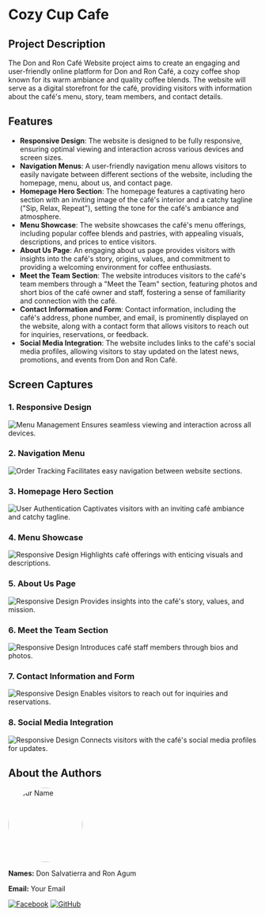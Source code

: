 # Cozy Cup Cafe

## Project Description
The Don and Ron Café Website project aims to create an engaging and user-friendly online platform for Don and Ron Café, a cozy coffee shop known for its warm ambiance and quality coffee blends. The website will serve as a digital storefront for the café, providing visitors with information about the café's menu, story, team members, and contact details.

## Features
- **Responsive Design**: The website is designed to be fully responsive, ensuring optimal viewing and interaction across various devices and screen sizes.
- **Navigation Menus**: A user-friendly navigation menu allows visitors to easily navigate between different sections of the website, including the homepage, menu, about us, and contact page.
- **Homepage Hero Section**: The homepage features a captivating hero section with an inviting image of the café's interior and a catchy tagline ("Sip, Relax, Repeat"), setting the tone for the café's ambiance and atmosphere.
- **Menu Showcase**: The website showcases the café's menu offerings, including popular coffee blends and pastries, with appealing visuals, descriptions, and prices to entice visitors.
- **About Us Page**: An engaging about us page provides visitors with insights into the café's story, origins, values, and commitment to providing a welcoming environment for coffee enthusiasts.
- **Meet the Team Section**: The website introduces visitors to the café's team members through a "Meet the Team" section, featuring photos and short bios of the café owner and staff, fostering a sense of familiarity and connection with the café.
- **Contact Information and Form**: Contact information, including the café's address, phone number, and email, is prominently displayed on the website, along with a contact form that allows visitors to reach out for inquiries, reservations, or feedback.
- **Social Media Integration**: The website includes links to the café's social media profiles, allowing visitors to stay updated on the latest news, promotions, and events from Don and Ron Café.
## Screen Captures

### 1. Responsive Design
![Menu Management](images/menu_management.png)
Ensures seamless viewing and interaction across all devices.

### 2. Navigation Menu
![Order Tracking](images/order_tracking.png)
Facilitates easy navigation between website sections.

### 3. Homepage Hero Section
![User Authentication](images/user_authentication.png)
Captivates visitors with an inviting café ambiance and catchy tagline.

### 4. Menu Showcase
![Responsive Design](images/responsive_design.png)
Highlights café offerings with enticing visuals and descriptions.

### 5. About Us Page
![Responsive Design](images/responsive_design.png)
Provides insights into the café's story, values, and mission.

### 6. Meet the Team Section
![Responsive Design](images/responsive_design.png)
 Introduces café staff members through bios and photos.

### 7. Contact Information and Form
![Responsive Design](images/responsive_design.png)
Enables visitors to reach out for inquiries and reservations.

### 8. Social Media Integration
![Responsive Design](images/responsive_design.png)
Connects visitors with the café's social media profiles for updates.

## About the Authors

<img src="https://github.com/your-username.png" alt="Your Name" width="150" style="border-radius: 50%">

**Names:** Don Salvatierra and Ron Agum

**Email:** Your Email

[![Facebook](https://github.com/gauravghongde/social-icons/blob/main/facebook.png)](https://www.facebook.com/your-profile)
[![GitHub](https://github.com/gauravghongde/social-icons/blob/main/github.png)](https://github.com/your-username)